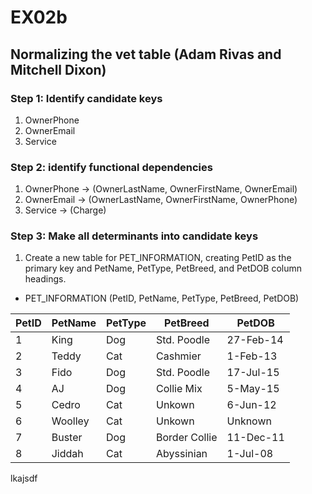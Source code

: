 # EX02b
## Normalizing the vet table (Adam Rivas and Mitchell Dixon)

### Step 1: Identify candidate keys
1. OwnerPhone
1. OwnerEmail
1. Service
### Step 2: identify functional dependencies
1. OwnerPhone -> (OwnerLastName, OwnerFirstName, OwnerEmail)
1. OwnerEmail -> (OwnerLastName, OwnerFirstName, OwnerPhone)
1. Service -> (Charge)
### Step 3: Make all determinants into candidate keys
1. Create a new table for PET_INFORMATION, creating PetID as the primary key and PetName, PetType, PetBreed, and PetDOB column headings.
* PET_INFORMATION (PetID, PetName, PetType, PetBreed, PetDOB)

PetID | PetName | PetType | PetBreed | PetDOB
----- | ------- | ------- | -------- | ------
1 | King | Dog | Std. Poodle | 27-Feb-14
2 | Teddy | Cat | Cashmier | 1-Feb-13
3 | Fido | Dog | Std. Poodle | 17-Jul-15
4 | AJ | Dog | Collie Mix | 5-May-15
5 | Cedro | Cat | Unkown | 6-Jun-12
6 | Woolley | Cat | Unkown | Unknown
7 | Buster | Dog | Border Collie | 11-Dec-11
8 | Jiddah | Cat | Abyssinian | 1-Jul-08
lkajsdf
